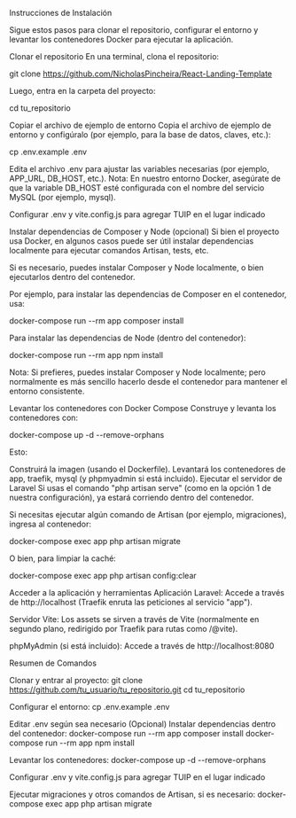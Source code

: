Instrucciones de Instalación

Sigue estos pasos para clonar el repositorio, configurar el entorno y levantar los contenedores Docker para ejecutar la aplicación.

Clonar el repositorio
En una terminal, clona el repositorio:

git clone https://github.com/NicholasPincheira/React-Landing-Template

Luego, entra en la carpeta del proyecto:

cd tu_repositorio

Copiar el archivo de ejemplo de entorno
Copia el archivo de ejemplo de entorno y configúralo (por ejemplo, para la base de datos, claves, etc.):

cp .env.example .env

Edita el archivo .env para ajustar las variables necesarias (por ejemplo, APP_URL, DB_HOST, etc.). Nota: En nuestro entorno Docker, asegúrate de que la variable DB_HOST esté configurada con el nombre del servicio MySQL (por ejemplo, mysql).

Configurar .env y vite.config.js para agregar TUIP en el lugar indicado

Instalar dependencias de Composer y Node (opcional)
Si bien el proyecto usa Docker, en algunos casos puede ser útil instalar dependencias localmente para ejecutar comandos Artisan, tests, etc.

Si es necesario, puedes instalar Composer y Node localmente, o bien ejecutarlos dentro del contenedor.

Por ejemplo, para instalar las dependencias de Composer en el contenedor, usa:

docker-compose run --rm app composer install

Para instalar las dependencias de Node (dentro del contenedor):

docker-compose run --rm app npm install

Nota: Si prefieres, puedes instalar Composer y Node localmente; pero normalmente es más sencillo hacerlo desde el contenedor para mantener el entorno consistente.

Levantar los contenedores con Docker Compose
Construye y levanta los contenedores con:

docker-compose up -d --remove-orphans

Esto:

Construirá la imagen (usando el Dockerfile).
Levantará los contenedores de app, traefik, mysql (y phpmyadmin si está incluido).
Ejecutar el servidor de Laravel
Si usas el comando "php artisan serve" (como en la opción 1 de nuestra configuración), ya estará corriendo dentro del contenedor.

Si necesitas ejecutar algún comando de Artisan (por ejemplo, migraciones), ingresa al contenedor:

docker-compose exec app php artisan migrate

O bien, para limpiar la caché:

docker-compose exec app php artisan config:clear

Acceder a la aplicación y herramientas
Aplicación Laravel: Accede a través de http://localhost (Traefik enruta las peticiones al servicio "app").

Servidor Vite: Los assets se sirven a través de Vite (normalmente en segundo plano, redirigido por Traefik para rutas como /@vite).

phpMyAdmin (si está incluido): Accede a través de http://localhost:8080

Resumen de Comandos

Clonar y entrar al proyecto: git clone https://github.com/tu_usuario/tu_repositorio.git cd tu_repositorio

Configurar el entorno: cp .env.example .env

Editar .env según sea necesario
(Opcional) Instalar dependencias dentro del contenedor: docker-compose run --rm app composer install docker-compose run --rm app npm install

Levantar los contenedores: docker-compose up -d --remove-orphans

Configurar .env y vite.config.js para agregar TUIP en el lugar indicado

Ejecutar migraciones y otros comandos de Artisan, si es necesario: docker-compose exec app php artisan migrate